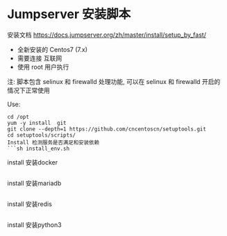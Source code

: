 # Jumpserver 安装脚本

安装文档 https://docs.jumpserver.org/zh/master/install/setup_by_fast/

- 全新安装的 Centos7 (7.x)
- 需要连接 互联网
- 使用 root 用户执行

注: 脚本包含 selinux 和 firewalld 处理功能, 可以在 selinux 和 firewalld 开启的情况下正常使用

Use:

```
cd /opt
yum -y install  git
git clone --depth=1 https://github.com/cncentoscn/setuptools.git
cd setuptools/scripts/
Install 检测服务是否满足和安装依赖
```sh install_env.sh
```
install 安装docker
```sh install_docker.sh 
```
install 安装mariadb
```sh install_mariadb.sh
```
install 安装redis
```sh install_redis.sh
```
install 安装python3
```sh install_py3.sh
```
